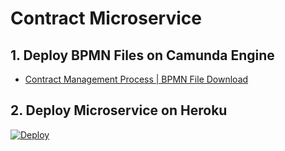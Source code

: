 # Contract Microservice

## 1. Deploy BPMN Files on Camunda Engine
- [Contract Management Process | BPMN File Download](https://gitcdn.link/repo/DigiPR/digitent-contract/master/modelling/PBL%20Case%206%20-%20Contract.bpmn)

## 2. Deploy Microservice on Heroku
[![Deploy](https://www.herokucdn.com/deploy/button.svg)](https://heroku.com/deploy)
